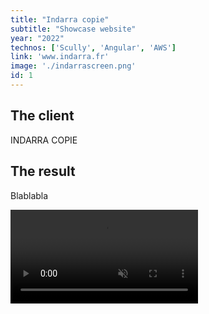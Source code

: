 ```yaml
---
title: "Indarra copie"
subtitle: "Showcase website"
year: "2022"
technos: ['Scully', 'Angular', 'AWS']
link: 'www.indarra.fr'
image: './indarrascreen.png'
id: 1
---
```


## The client

INDARRA COPIE

## The result

Blablabla


<video src="/screen_recording_miora.mp4" type="video/mp4" controls autoplay loop muted>

LINK

CALL TO ACTION